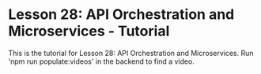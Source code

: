 # Lesson 28: API Orchestration and Microservices - Tutorial

This is the tutorial for Lesson 28: API Orchestration and Microservices. Run 'npm run populate:videos' in the backend to find a video.
